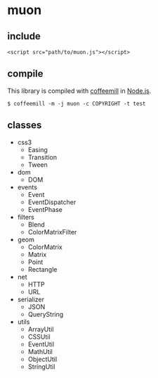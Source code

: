# muon

## include

    <script src="path/to/muon.js"></script>

## compile

This library is compiled with [coffeemill](https://github.com/minodisk/coffeemill) in [Node.js](http://nodejs.org/).

    $ coffeemill -m -j muon -c COPYRIGHT -t test

## classes

* css3
    * Easing
    * Transition
    * Tween
* dom
    * DOM
* events
    * Event
    * EventDispatcher
    * EventPhase
* filters
    * Blend
    * ColorMatrixFilter
* geom
    * ColorMatrix
    * Matrix
    * Point
    * Rectangle
* net
    * HTTP
    * URL
* serializer
    * JSON
    * QueryString
* utils
    * ArrayUtil
    * CSSUtil
    * EventUtil
    * MathUtil
    * ObjectUtil
    * StringUtil
